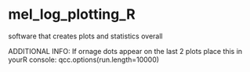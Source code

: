 # mel_log_plotting_R
software that creates plots and statistics overall


ADDITIONAL INFO:
If ornage dots appear on the last 2 plots place this in yourR console:
qcc.options(run.length=10000)
